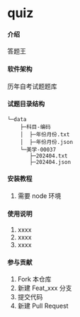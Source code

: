 # quiz

#### 介绍

答题王

#### 软件架构

历年自考试题题库

#### 试题目录结构

```
└─data
    ├─科目-编码
    │  ├─年份月份.txt
    │  ├─年份月份.json
    └─美学-00037
       ├─202404.txt
       ├─202404.json
```

#### 安装教程

1.  需要 node 环境

#### 使用说明

1.  xxxx
2.  xxxx
3.  xxxx

#### 参与贡献

1.  Fork 本仓库
2.  新建 Feat_xxx 分支
3.  提交代码
4.  新建 Pull Request


